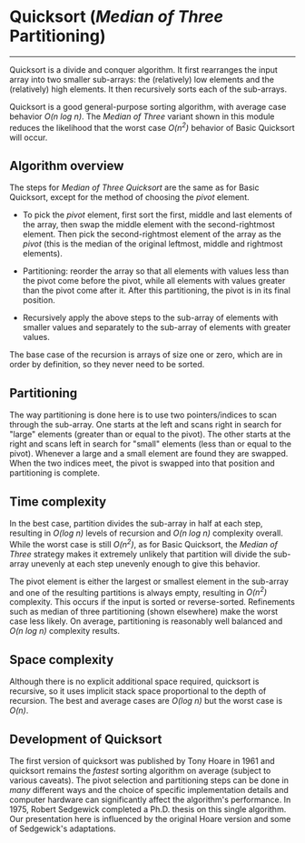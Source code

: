 # Quicksort (*Median of Three* Partitioning)

---

Quicksort is a divide and conquer algorithm. It first rearranges the input
array into two smaller sub-arrays: the (relatively) low elements and the
(relatively) high elements. It then recursively sorts each of the sub-arrays.

Quicksort is a good general-purpose sorting algorithm, with average case behavior <i>O(n log n)</i>.  The *Median of Three* variant shown in this module reduces the likelihood that the worst case <i>O(n<sup>2</sup>)</i> behavior of Basic Quicksort will occur.

## Algorithm overview

The steps for 
*Median of Three Quicksort* are the same as for Basic Quicksort,
except for the method of choosing the *pivot* element.



* To pick the *pivot* element, first sort the first, middle and last elements of the array, then swap the
middle element with the second-rightmost element. Then 
pick the second-rightmost element of the array as the *pivot* (this
is the median of the original leftmost, middle and rightmost elements).

* Partitioning: reorder the array so that all elements with values less than the pivot come before the pivot, while all elements with values greater than the pivot come after it. After this partitioning, the pivot is in its final position.

* Recursively apply the above steps to the sub-array of elements with smaller values and separately to the sub-array of elements with greater values.

The base case of the recursion is arrays of size one or zero, which are in order by definition, so they never need to be sorted.



## Partitioning

The way partitioning is done here is to use two pointers/indices to
scan through the sub-array. One starts at the left and scans right
in search for "large" elements (greater than or equal to the pivot).
The other starts at the right and scans left in search for "small"
elements (less than or equal to the pivot). Whenever a large and a small
element are found they are swapped.  When the two indices meet, the pivot
is swapped into that position and partitioning is complete.


## Time complexity

In the best case, partition divides the sub-array in half at each step,
resulting in <i>O(log n)</i> levels of recursion and <i>O(n log n)</i>
complexity overall. While the worst case is still <i>O(n<sup>2</sup>)</i>, as for Basic Quicksort, the *Median of Three* strategy makes it extremely unlikely that partition will divide the sub-array
unevenly at each step unevenly enough to give this behavior. 


The pivot element is either the largest or
smallest element in the sub-array and one of the resulting partitions
is always empty, resulting in <i>O(n<sup>2</sup>)</i> complexity.
This occurs if the input is sorted or reverse-sorted. Refinements such
as median of three partitioning (shown elsewhere) make the worst case
less likely.  On average, partitioning is reasonably well balanced and
<i>O(n log n)</i> complexity results.

## Space complexity

Although there is no explicit additional space required, quicksort is
recursive, so it uses implicit stack space proportional to the depth of
recursion. The best and average cases are <i>O(log n)</i> but the worst
case is <i>O(n)</i>.


## Development of Quicksort


The first version of quicksort was published by Tony Hoare in 1961 and
quicksort remains the *fastest* sorting algorithm on average (subject to
various caveats).  The pivot selection and partitioning steps can be
done in *many* different ways and the choice of specific implementation
details and computer hardware can significantly affect the algorithm's
performance. In 1975, Robert Sedgewick completed a Ph.D. thesis on this
single algorithm.  Our presentation here is influenced by the original
Hoare version and some of Sedgewick's adaptations.

